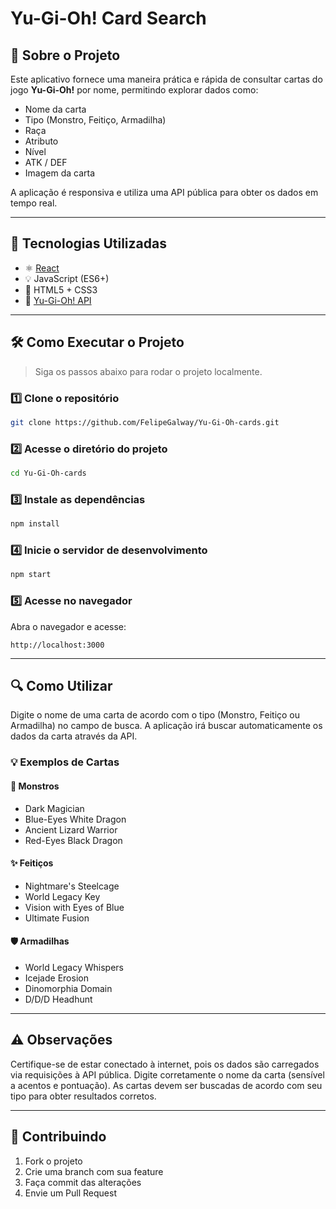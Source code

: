 # Yu-Gi-Oh! Card Search

## 📌 Sobre o Projeto

Este aplicativo fornece uma maneira prática e rápida de consultar cartas do jogo **Yu-Gi-Oh!** por nome, permitindo explorar dados como:

- Nome da carta
- Tipo (Monstro, Feitiço, Armadilha)
- Raça
- Atributo
- Nível
- ATK / DEF
- Imagem da carta

A aplicação é responsiva e utiliza uma API pública para obter os dados em tempo real.

---

## 🚀 Tecnologias Utilizadas

- ⚛️ [React](https://reactjs.org/)
- 💡 JavaScript (ES6+)
- 🎨 HTML5 + CSS3
- 🔗 [Yu-Gi-Oh! API](https://db.ygoprodeck.com/api-guide/)

---

## 🛠️ Como Executar o Projeto

> Siga os passos abaixo para rodar o projeto localmente.

### 1️⃣ Clone o repositório

```bash
git clone https://github.com/FelipeGalway/Yu-Gi-Oh-cards.git
```

### 2️⃣ Acesse o diretório do projeto
```bash
cd Yu-Gi-Oh-cards
```

### 3️⃣ Instale as dependências
```bash
npm install
```

### 4️⃣ Inicie o servidor de desenvolvimento
```bash
npm start
```

### 5️⃣ Acesse no navegador
Abra o navegador e acesse:

```arduino
http://localhost:3000
```

---

## 🔍 Como Utilizar
Digite o nome de uma carta de acordo com o tipo (Monstro, Feitiço ou Armadilha) no campo de busca. A aplicação irá buscar automaticamente os dados da carta através da API.

### 💡 Exemplos de Cartas
#### 🐉 Monstros
- Dark Magician
- Blue-Eyes White Dragon
- Ancient Lizard Warrior
- Red-Eyes Black Dragon

#### ✨ Feitiços
- Nightmare's Steelcage
- World Legacy Key
- Vision with Eyes of Blue
- Ultimate Fusion

#### 🛡️ Armadilhas
- World Legacy Whispers
- Icejade Erosion
- Dinomorphia Domain
- D/D/D Headhunt

---

## ⚠️ Observações
Certifique-se de estar conectado à internet, pois os dados são carregados via requisições à API pública.
Digite corretamente o nome da carta (sensível a acentos e pontuação).
As cartas devem ser buscadas de acordo com seu tipo para obter resultados corretos.

---

## 🤝 Contribuindo
1. Fork o projeto
2. Crie uma branch com sua feature
3. Faça commit das alterações
4. Envie um Pull Request
